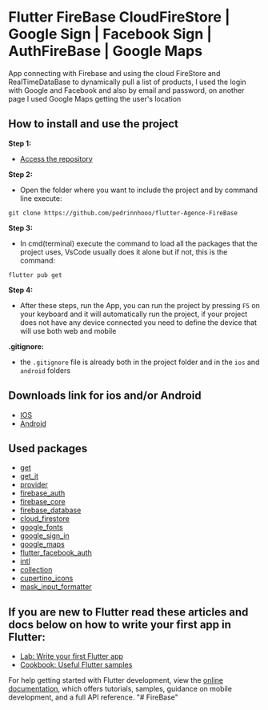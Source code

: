 # Flutter FireBase CloudFireStore | Google Sign | Facebook Sign | AuthFireBase | Google Maps

App connecting with Firebase and using the cloud FireStore and RealTimeDataBase to dynamically pull a list of products, I used the login with Google and Facebook and also by email and password, on another page I used Google Maps getting the user's location

## How to install and use the project

**Step 1:**
- [Access the repository](https://github.com/pedrinnhooo/flutter-Agence-FireBase)

**Step 2:**
- Open the folder where you want to include the project and by command line execute:
```
git clone https://github.com/pedrinnhooo/flutter-Agence-FireBase
```

**Step 3:**
- In cmd(terminal) execute the command to load all the packages that the project uses, VsCode usually does it alone but if not, this is the command:
```
flutter pub get
```

**Step 4:**
- After these steps, run the App, you can run the project by pressing ` F5 ` on your keyboard and it will automatically run the project, if your project does not have any device connected you need to define the device that will use both web and mobile

**.gitignore:**
- the ` .gitignore ` file is already both in the project folder and in the ` ios ` and ` android ` folders
## Downloads link for ios and/or Android

- [IOS](https://github.com/pedrinnhooo/FireBase/tree/main/ios)
- [Android](https://github.com/pedrinnhooo/FireBase/tree/main/android)

## Used packages

- [get](https://pub.dev/packages/get)
- [get_it](https://pub.dev/packages/get_it)
- [provider](https://pub.dev/packages/provider)
- [firebase_auth](https://pub.dev/packages/firebase_auth)
- [firebase_core](https://pub.dev/packages/firebase_core)
- [firebase_database](https://pub.dev/packages/firebase_database)
- [cloud_firestore](https://pub.dev/packages/cloud_firestore)
- [google_fonts](https://pub.dev/packages/google_fonts)
- [google_sign_in](https://pub.dev/packages/google_sign_in)
- [google_maps](https://pub.dev/packages/google_maps)
- [flutter_facebook_auth](https://pub.dev/packages/flutter_facebook_auth)
- [intl](https://pub.dev/packages/intl)
- [collection](https://pub.dev/packages/collection)
- [cupertino_icons](https://pub.dev/packages/cupertino_icons)
- [mask_input_formatter](https://pub.dev/packages/mask_input_formatter)

## If you are new to Flutter read these articles and docs below on how to write your first app in Flutter:

- [Lab: Write your first Flutter app](https://docs.flutter.dev/get-started/codelab)
- [Cookbook: Useful Flutter samples](https://docs.flutter.dev/cookbook)

For help getting started with Flutter development, view the
[online documentation](https://docs.flutter.dev/), which offers tutorials,
samples, guidance on mobile development, and a full API reference.
"# FireBase"
